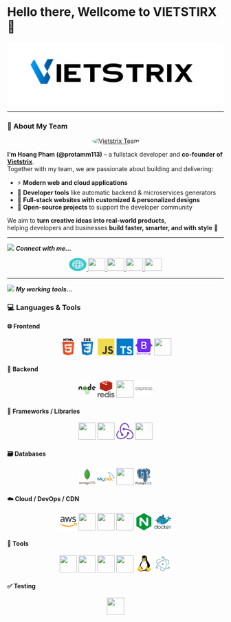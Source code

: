 # Hello there, Wellcome to VIETSTIRX👋

<p align="center">
  <a href="https://github.com/vietstrixvn" target="_blank">
    <img src="https://github.com/protam113/vietstrix_fe/blob/main/public/imgs/Log_banner.jpg?raw=true" alt="Vietstrix GitHub Team"/>
  </a>
</p>

---

### 👥 About My Team

<p align="center">
  <a href="https://github.com/vietstrixvn" target="_blank">
    <img src="https://avatars.githubusercontent.com/u/210823128?v=4" alt="Vietstrix Team" height="80" style="border-radius:50%;" />
  </a>
</p>

**I’m Hoang Pham (@protamm113)** – a fullstack developer and **co-founder of [Vietstrix](https://github.com/vietstrixvn)**.  
Together with my team, we are passionate about building and delivering:

- ⚡ **Modern web and cloud applications**  
- 🧩 **Developer tools** like automatic backend & microservices generators  
- 🎨 **Full-stack websites with customized & personalized designs**  
- 🌱 **Open-source projects** to support the developer community  

We aim to **turn creative ideas into real-world products**,  
helping developers and businesses **build faster, smarter, and with style** 🚀


---
<img src="https://media.giphy.com/media/iY8CRBdQXODJSCERIr/giphy.gif" width="30px">&nbsp;***Connect with me...***

<p align="center">
  <a href="https://vietstrix.com" target="_blank">
    <img src="https://github.com/protam113/vietstrix_fe/blob/main/public/website-5793.png?raw=true" height="30" width="40" />
  </a>
  <a href="https://x.com/Vietstrix" target="_blank">
    <img src="https://raw.githubusercontent.com/rahuldkjain/github-profile-readme-generator/master/src/images/icons/Social/twitter.svg" height="30" width="40" />
  </a>
  <a href="https://www.linkedin.com/company/vietstrix" target="_blank">
    <img src="https://raw.githubusercontent.com/rahuldkjain/github-profile-readme-generator/master/src/images/icons/Social/linked-in-alt.svg" height="30" width="40" />
  </a>
  <a href="https://www.facebook.com/VietStrix.dev"  target="_blank">
    <img src="https://raw.githubusercontent.com/rahuldkjain/github-profile-readme-generator/master/src/images/icons/Social/facebook.svg" height="30" width="40" />
  </a>
  <a href="https://www.instagram.com/vietstrix" target="_blank">
    <img src="https://raw.githubusercontent.com/rahuldkjain/github-profile-readme-generator/master/src/images/icons/Social/instagram.svg" height="30" width="40" />
  </a>
</p>

---

<img src="https://media.giphy.com/media/iY8CRBdQXODJSCERIr/giphy.gif" width="30px">&nbsp;***My working tools...***

### 💻 Languages & Tools

#### 🌐 Frontend
<div align="center">
  <img src="https://raw.githubusercontent.com/devicons/devicon/master/icons/html5/html5-original-wordmark.svg" height="40" width="40"/>
  <img src="https://raw.githubusercontent.com/devicons/devicon/master/icons/css3/css3-original-wordmark.svg" height="40" width="40"/>
  <img src="https://raw.githubusercontent.com/devicons/devicon/master/icons/javascript/javascript-original.svg" height="40" width="40"/>
  <img src="https://raw.githubusercontent.com/devicons/devicon/master/icons/typescript/typescript-original.svg" height="40" width="40"/>
  <img src="https://raw.githubusercontent.com/devicons/devicon/master/icons/bootstrap/bootstrap-plain-wordmark.svg" height="40" width="40"/>
  <img src="https://www.vectorlogo.zone/logos/tailwindcss/tailwindcss-icon.svg" height="40" width="40"/>
</div>

#### 🧠 Backend
<div align="center">
  <img src="https://raw.githubusercontent.com/devicons/devicon/master/icons/nodejs/nodejs-original-wordmark.svg" height="40" width="40"/>
  <img src="https://raw.githubusercontent.com/devicons/devicon/master/icons/redis/redis-original-wordmark.svg" height="40" width="40"/>
   <img src="https://nestjs.com/logo-small-gradient.d792062c.svg" height="40" width="40"/>
  <img src="https://raw.githubusercontent.com/devicons/devicon/master/icons/express/express-original-wordmark.svg" height="40" width="40"/>
</div>

#### 🧩 Frameworks / Libraries
<div align="center">
  <img src="https://cdn.worldvectorlogo.com/logos/nextjs-2.svg" height="40" width="40"/>
  <img src="https://reactnative.dev/img/header_logo.svg" height="40" width="40"/>

  <img src="https://raw.githubusercontent.com/devicons/devicon/master/icons/redux/redux-original.svg" height="40" width="40"/>
    <img src="https://user-images.githubusercontent.com/958486/218346783-72be5ae3-b953-4dd7-b239-788a882fdad6.svg" height="40" width="40"/>
</div>

#### 🗃️ Databases
<div align="center">
  <img src="https://raw.githubusercontent.com/devicons/devicon/master/icons/mongodb/mongodb-original-wordmark.svg" height="40" width="40"/>
  <img src="https://raw.githubusercontent.com/devicons/devicon/master/icons/mysql/mysql-original-wordmark.svg" height="40" width="40"/>
  <img src="https://www.vectorlogo.zone/logos/mariadb/mariadb-icon.svg" height="40" width="40"/>
  <img src="https://raw.githubusercontent.com/devicons/devicon/master/icons/postgresql/postgresql-original-wordmark.svg" height="40" width="40"/>
</div>

#### ☁️ Cloud / DevOps / CDN
<div align="center">
  <img src="https://raw.githubusercontent.com/devicons/devicon/master/icons/amazonwebservices/amazonwebservices-original-wordmark.svg" height="40" width="40"/>
  <img src="https://www.vectorlogo.zone/logos/microsoft_azure/microsoft_azure-icon.svg" height="40" width="40"/>
  <img src="https://www.vectorlogo.zone/logos/google_cloud/google_cloud-icon.svg" height="40" width="40"/>
  <img src="https://www.vectorlogo.zone/logos/firebase/firebase-icon.svg" height="40" width="40"/>
  <img src="https://raw.githubusercontent.com/devicons/devicon/master/icons/nginx/nginx-original.svg" height="40" width="40"/>
  <img src="https://raw.githubusercontent.com/devicons/devicon/master/icons/docker/docker-original-wordmark.svg" height="40" width="40"/>
</div>

#### 🔧 Tools
<div align="center">
  <img src="https://www.vectorlogo.zone/logos/git-scm/git-scm-icon.svg" height="40" width="40"/>
  <img src="https://www.vectorlogo.zone/logos/getpostman/getpostman-icon.svg" height="40" width="40"/>
  <img src="https://www.vectorlogo.zone/logos/figma/figma-icon.svg" height="40" width="40"/>
  <img src="https://www.vectorlogo.zone/logos/gnu_bash/gnu_bash-icon.svg" height="40" width="40"/>
  <img src="https://raw.githubusercontent.com/devicons/devicon/master/icons/linux/linux-original.svg" height="40" width="40"/>
  <img src="https://raw.githubusercontent.com/devicons/devicon/master/icons/electron/electron-original.svg" height="40" width="40"/>
</div>

#### ✅ Testing
<div align="center">
  <img src="https://www.vectorlogo.zone/logos/jestjsio/jestjsio-icon.svg" height="40" width="40"/>
</div>




